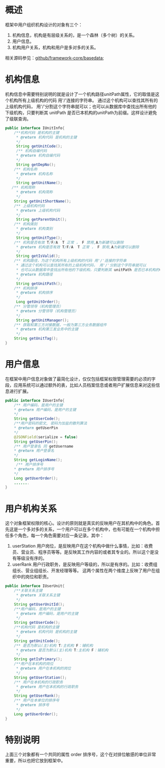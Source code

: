 # 概述
框架中用户组织机构设计的对象有三个：
1. 机构信息，机构是有层级关系的，是一个森林（多个树）的关系。
2. 用户信息。
3. 机构用户关系，机构和用户是多对多的关系。

相关源码参见：[github/framework-core/basedata](https://github.com/ndxt/centit-framework/tree/master/framework-core/src/main/java/com/centit/framework/model/basedata);

# 机构信息
机构信息中需要特别说明的就是设计了一个机构路径unitPath属性，它的取值是这个机构所有上级机构的代码 用'/'连接的字符串。 通过这个机构可以查找其所有的上级机构代码， 用'/'分割这个字符串就可以；也可以从数据库中查找出所有他的下级机构，只要判断其 unitPath 是否已本机构的unitPath为前缀。这样设计避免了级联查询。
```java
public interface IUnitInfo{
    /**机构代码 是机构的主键
     * @return 机构代码 是机构的主键
     */
     String getUnitCode();
     /** 机构自编代码
     * @return 机构自编代码
     */
     String getDepNo();
    /** 机构名称
     * @return 机构名称
     */
     String getUnitName();
   /** 机构简称
     * @return 机构简称
     */
    String getUnitShortName();
    /** 上级机构代码
     * @return 上级机构代码
     */
     String getParentUnit();
    /** 机构类别
     * @return 机构类别
     */
     String getUnitType();
    /** 机构是否有效 T/F/A  T 正常 ， F 禁用,A为新建可以删除
     * @return 机构是否有效 T/F/A  T 正常 ， F 禁用,A为新建可以删除
     */
     String getIsValid();
    /** 机构路径，为这个机构所有上级机构的代码 用'/'连接的字符串
     * 通过这个机构可以查找其所有的上级机构代码， 用'/'分割这个字符串就可以
     * 也可以从数据库中查找出所有他的下级机构，只要判断其 unitPath 是否已本机构的unitPath为前缀
     * @return 机构路径
     */
     String getUnitPath();
    /** 机构排序
     * @return 机构排序
     */
     Long getUnitOrder();
    /** 分管领导（机构管理员）
     * @return 分管领导（机构管理员）
     */
     String getUnitManager();
    /** 获取和第三方对接数据，一般为第三方业务数据组件
     * @return 机构第三发业务中的主键
     */
    String getUnitTag();
}
```
# 用户信息
在框架中用户信息对象做了最简化设计，仅仅包括框架权限管理需要的必须的字段，应用系统可以通过额外的表，比如人员档案信息或者用户扩展信息来对这些信息进行扩展。
```java
public interface IUserInfo{
    /** 用户编码，是用户的主键
    * @return 用户编码，是用户的主键
    */
    String getUserCode();
    /**用户密码的密文, 密码为加盐的散列算法
    * @return getUserPin
    */
    @JSONField(serialize = false)
    String getUserPin();
    /** 用户登录名 同 getUsername
    * @return 用户登录名
    */
    String getLoginName();
     /** 用户排序号
    * @return 用户排序号
    */
    Long getUserOrder();
    .......
}
```
# 用户机构关系
这个对象框架权限的核心。设计的原则就是真实的反映用户在其机构中的角色。首先这是一个多对多的关系，一个用户可以在多个机构中，也有可能在一个机构中担任多个角色，每一个角色需要对应一条记录。其中：
1. userStation 用户岗位，是反映用户在这个机构中做什么事情，比如：收费员、营业员、程序员等等。是反映其工作内容的或者其专业的。所以这个是没有等级没有序的。
2. userRank 用户行政职务，是反映用户等级的，所以是有序的。比如：收费组组长、营业组组长、开发经理等等。
这两个属性在两个维度上反映了用户在组织中的岗位和职责。
```java
public interface IUserUnit{
    /**关联关系主键
     * @return 关联关系主键
     */
    String getUserUnitId();
    /**用户编码，是用户的主键
     * @return 用户编码，是用户的主键
     */
    String getUserCode();
    /**机构代码 是机构的主键
     * @return 机构代码 是机构的主键
     */
    String getUnitCode();
    /** 是否为默认(主)机构 T:主机构 F：辅机构
     * @return 是否为默认(主)机构 T:主机构 F：辅机构
     */
    String getIsPrimary();
    /**用户在本机构的岗位
     * @return 用户在本机构的岗位
     */
    String getUserStation();
    /** 用户在本机构的行政职务
     * @return 用户在本机构的行政职务
     */
    String getUserRank();
    /** 用户在本单位的排序号
     * @return 排序号
     */
    Long getUserOrder();
}

```
# 特别说明
上面三个对象都有一个共同的属性 order 排序号，这个在对排位敏感的单位非常重要，所以也把它放到框架中。